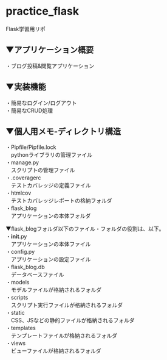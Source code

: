 # practice_flask
Flask学習用リポ

## ▼アプリケーション概要　　
・ブログ投稿&閲覧アプリケーション

## ▼実装機能　　
・簡易なログイン/ログアウト  
・簡易なCRUD処理

## ▼個人用メモ-ディレクトリ構造　　
・Pipfile/Pipfile.lock  
　pythonライブラリの管理ファイル  
・manage.py  
　スクリプトの管理ファイル  
・.coveragerc  
　テストカバレッジの定義ファイル  
・htmlcov  
　テストカバレッジレポートの格納フォルダ  
・flask_blog  
　アプリケーションの本体フォルダ  

▼flask_blogフォルダ以下のファイル・フォルダの役割は、以下。  
・__init__.py  
　アプリケーションの本体ファイル  
・config.py  
　アプリケーションの設定ファイル  
・flask_blog.db  
　データベースファイル  
・models  
　モデルファイルが格納されるフォルダ  
・scripts  
　スクリプト実行ファイルが格納されるフォルダ  
・static  
　CSS、JSなどの静的ファイルが格納されるフォルダ  
・templates  
　テンプレートファイルが格納されるフォルダ  
・views  
　ビューファイルが格納されるフォルダ  
